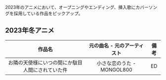 2023年のアニメにおいて、オープニングやエンディング、挿入歌にカバーソングを採用している作品をピックアップ。

## 2023年冬アニメ

|作品名|元の曲名 - 元のアーティスト|備考|
|:-:|:-:|:-:|
|お隣の天使様にいつの間にか駄目人間にされていた件|小さな恋のうた - MONGOL800|ED|
